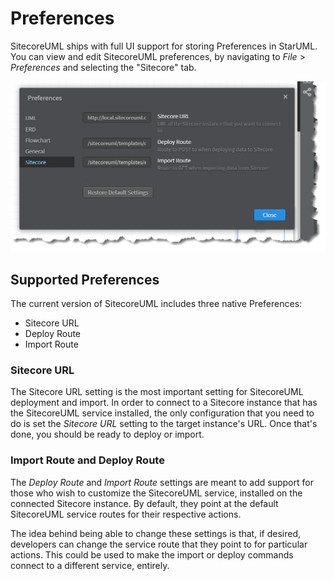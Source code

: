 # Preferences

SitecoreUML ships with full UI support for storing Preferences in StarUML. You can view and edit SitecoreUML preferences, by navigating to _File_ &gt; _Preferences_ and selecting the "Sitecore" tab.

![](/assets/StarUML-Preferences.png)

## Supported Preferences

The current version of SitecoreUML includes three native Preferences:

* Sitecore URL
* Deploy Route
* Import Route

### Sitecore URL

The Sitecore URL setting is the most important setting for SitecoreUML deployment and import. In order to connect to a Sitecore instance that has the SitecoreUML service installed, the only configuration that you need to do is set the _Sitecore URL_ setting to the target instance's URL. Once that's done, you should be ready to deploy or import.

### Import Route and Deploy Route

The _Deploy Route_ and _Import Route_ settings are meant to add support for those who wish to customize the SitecoreUML service, installed on the connected Sitecore instance. By default, they point at the default SitecoreUML service routes for their respective actions. 

The idea behind being able to change these settings is that, if desired, developers can change the service route that they point to for particular actions. This could be used to make the import or deploy commands connect to a different service, entirely. 





